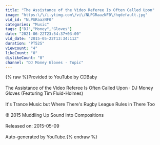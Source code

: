 ```yaml
---
title: "The Assistance of the Video Referee Is Often Called Upon"
image: "https:\/\/i.ytimg.com\/vi\/NLPGRaazNF0\/hqdefault.jpg"
vid_id: "NLPGRaazNF0"
categories: "Music"
tags: ["DJ","Money","Gloves"]
date: "2021-06-22T23:54:37+03:00"
vid_date: "2015-05-22T13:34:11Z"
duration: "PT52S"
viewcount: "4"
likeCount: "0"
dislikeCount: "0"
channel: "DJ Money Gloves - Topic"
---
```

{% raw %}Provided to YouTube by CDBaby<br /><br />The Assistance of the Video Referee Is Often Called Upon · DJ Money Gloves (Featuring Tim Fluid-Holmes)<br /><br />It's Trance Music but Where There's Rugby League Rules in There Too<br /><br />℗ 2015 Muddling Up Sound Into Compositions<br /><br />Released on: 2015-05-09<br /><br />Auto-generated by YouTube.{% endraw %}

